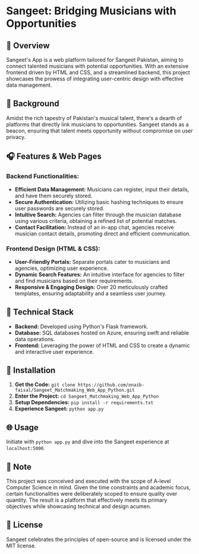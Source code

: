 # Sangeet: Bridging Musicians with Opportunities

## 🎵 Overview
Sangeet's App is a web platform tailored for Sangeet Pakistan, aiming to connect talented musicians with potential opportunities. With an extensive frontend driven by HTML and CSS, and a streamlined backend, this project showcases the prowess of integrating user-centric design with effective data management.

## 🎤 Background
Amidst the rich tapestry of Pakistan's musical talent, there's a dearth of platforms that directly link musicians to opportunities. Sangeet stands as a beacon, ensuring that talent meets opportunity without compromise on user privacy.

## 🎧 Features & Web Pages

### Backend Functionalities:
- **Efficient Data Management:** Musicians can register, input their details, and have them securely stored.
- **Secure Authentication:** Utilizing basic hashing techniques to ensure user passwords are securely stored.
- **Intuitive Search:** Agencies can filter through the musician database using various criteria, obtaining a refined list of potential matches.
- **Contact Facilitation:** Instead of an in-app chat, agencies receive musician contact details, promoting direct and efficient communication.

### Frontend Design (HTML & CSS):
- **User-Friendly Portals:** Separate portals cater to musicians and agencies, optimizing user experience.
- **Dynamic Search Features:** An intuitive interface for agencies to filter and find musicians based on their requirements.
- **Responsive & Engaging Design:** Over 20 meticulously crafted templates, ensuring adaptability and a seamless user journey.

## 🚀 Technical Stack
- **Backend:** Developed using Python's Flask framework.
- **Database:** SQL databases hosted on Azure, ensuring swift and reliable data operations.
- **Frontend:** Leveraging the power of HTML and CSS to create a dynamic and interactive user experience.

## 🚀 Installation
1. **Get the Code:** `git clone https://github.com/onaib-faisal/Sangeet_Matchmaking_Web_App_Python.git`
2. **Enter the Project:** `cd Sangeet_Matchmaking_Web_App_Python`
3. **Setup Dependencies:** `pip install -r requirements.txt`
4. **Experience Sangeet:** `python app.py`

## 🌐 Usage
Initiate with `python app.py` and dive into the Sangeet experience at `localhost:5000`.

## 📜 Note
This project was conceived and executed with the scope of A-level Computer Science in mind. Given the time constraints and academic focus, certain functionalities were deliberately scoped to ensure quality over quantity. The result is a platform that effectively meets its primary objectives while showcasing technical and design acumen.

## 📜 License
Sangeet celebrates the principles of open-source and is licensed under the MIT license.
